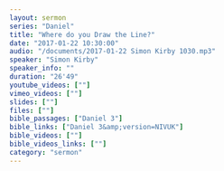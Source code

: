 ```yaml
---
layout: sermon
series: "Daniel"
title: "Where do you Draw the Line?"
date: "2017-01-22 10:30:00"
audio: "/documents/2017-01-22 Simon Kirby 1030.mp3"
speaker: "Simon Kirby"
speaker_info: ""
duration: "26'49"
youtube_videos: [""]
vimeo_videos: [""]
slides: [""]
files: [""]
bible_passages: ["Daniel 3"]
bible_links: ["Daniel 3&amp;version=NIVUK"]
bible_videos: [""]
bible_videos_links: [""]
category: "sermon"
---
```

